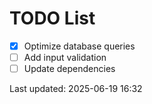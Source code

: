# TODO List

- [x] Optimize database queries
- [ ] Add input validation
- [ ] Update dependencies

Last updated: 2025-06-19 16:32
